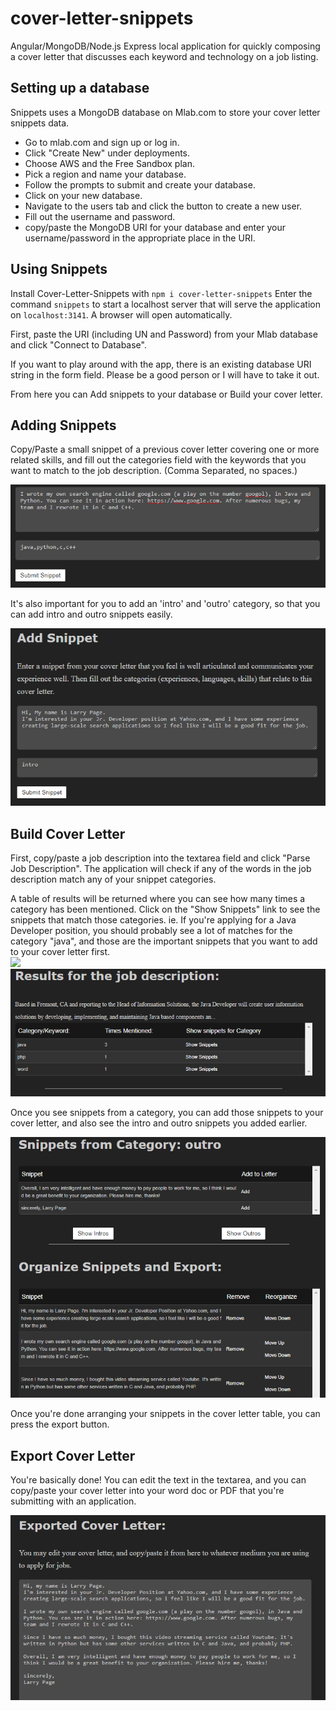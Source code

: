 # cover-letter-snippets
Angular/MongoDB/Node.js Express local application for quickly composing a cover letter that discusses each keyword and technology on a job listing.

## Setting up a database
Snippets uses a MongoDB database on Mlab.com to store your cover letter snippets data. 

- Go to mlab.com and sign up or log in.
- Click "Create New" under deployments.
- Choose AWS and the Free Sandbox plan.
- Pick a region and name your database.
- Follow the prompts to submit and create your database.
- Click on your new database.
- Navigate to the users tab and click the button to create a new user.
- Fill out the username and password.
- copy/paste the MongoDB URI for your database and enter your username/password in the appropriate place in the URI. 

## Using Snippets

Install Cover-Letter-Snippets with `npm i cover-letter-snippets`
Enter the command `snippets` to start a localhost server that will serve the application on `localhost:3141`. A browser will open automatically.

First, paste the URI (including UN and Password) from your Mlab database and click "Connect to Database". 

If you want to play around with the app, there is an existing database URI string in the form field. Please be a good person or I will have to take it out. 

From here you can Add snippets to your database or Build your cover letter. 

## Adding Snippets

Copy/Paste a small snippet of a previous cover letter covering one or more related skills, and fill out the categories field with the keywords that you want to match to the job description. (Comma Separated, no spaces.)

![Add a new snippet to your database](/readme-images/snippets-snippet.png)

It's also important for you to add an 'intro' and 'outro' category, so that you can add intro and outro snippets easily. 

![Add an intro snippet to your database](/readme-images/snippets-intro.png)

## Build Cover Letter

First, copy/paste a job description into the textarea field and click "Parse Job Description". The application will check if any of the words in the job description match any of your snippet categories.

A table of results will be returned where you can see how many times a category has been mentioned. Click on the "Show Snippets" link to see the snippets that match those categories. ie. If you're applying for a Java Developer position, you should probably see a lot of matches for the category "java", and those are the important snippets that you want to add to your cover letter first.  
<img src="https://ibb.co/bPOpto"/>
![View Parsed Job Description and Category Matches](/readme-images/snippets-results.png)

Once you see snippets from a category, you can add those snippets to your cover letter, and also see the intro and outro snippets you added earlier. 

![Add snippets to your cover letter.](/readme-images/snippets-outro.png)
 
Once you're done arranging your snippets in the cover letter table, you can press the export button.  

## Export Cover Letter

You're basically done! You can edit the text in the textarea, and you can copy/paste your cover letter into your word doc or PDF that you're submitting with an application. 

![Exported Cover Letter.](/readme-images/snippets-export.png) 


